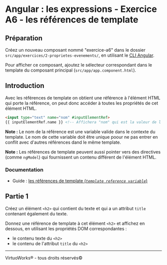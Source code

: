 # Angular : les expressions - Exercice A6 - les références de template


## Préparation
Créez un nouveau composant nommé "exercice-a6" dans le dossier `src/app/exercices/2-proprietes-evenements/`, en utilisant le [CLI Angular](https://angular.io/cli).

Pour afficher ce composant, ajoutez le sélecteur correspondant dans le template du composant principal (`src/app/app.component.html`).


## Introduction
Avec les références de template on obtient une référence à l'élément HTML qui porte la référence, on peut donc accéder à toutes les propriétés de cet élément HTML.

``` html
<input type="text" name="nom" #inputElementRef>
{{ inputElementRef.name }} <!-- Affichera "nom" qui est la valeur de l'attribut "name" qui est une propriété de l'input (objet DOM) -->
```

**Note :** Le nom de la référence est une variable valide dans le contexte du template. Le nom de cette variable doit être unique poour ne pas entrer en conflit avec d'autres références dand le même template.

**Note :** Les références de template peuvent aussi pointer vers des directives (comme `ngModel`) qui fournissent un contenu différent de l'élément HTML.

### Documentation
- Guide : [les références de template (_`template reference variable`_)](https://angular.io/guide/template-syntax#template-reference-variables-var)


## Partie 1
Créez un élément `<h2>` qui contient du texte et qui a un attribut `title` contenant également du texte.

Donnez une référence de template à cet élément `<h2>` et affichez en dessous, en utilisant les propriétés DOM correspondantes :
- le contenu texte du `<h2>`
- le contenu de l'attribut `title` du `<h2>`

---

VirtuoWorks® - tous droits réservés©